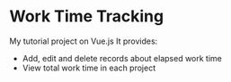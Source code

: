 # Work Time Tracking
My tutorial project on Vue.js
It provides:
- Add, edit and delete records about elapsed work time
- View total work time in each project
